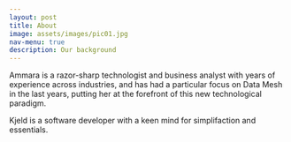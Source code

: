 ```yaml
---
layout: post
title: About
image: assets/images/pic01.jpg
nav-menu: true
description: Our background 
---
```


Ammara is a razor-sharp technologist and business analyst with years of
experience across industries, and has had a particular focus on Data Mesh in the
last years, putting her at the forefront of this new technological paradigm.  

Kjeld is a software developer with a keen mind for simplifaction and essentials.
